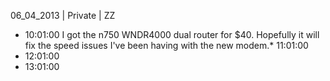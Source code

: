 06_04_2013 | Private | ZZ 
* 10:01:00
I got the n750 WNDR4000 dual router for $40. Hopefully it will fix the speed issues I've been having with the new modem.* 11:01:00
* 12:01:00
* 13:01:00
